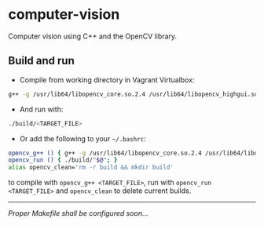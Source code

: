 # computer-vision

Computer vision using C++ and the OpenCV library.

## Build and run

- Compile from working directory in Vagrant Virtualbox: 

```bash
g++ -g /usr/lib64/libopencv_core.so.2.4 /usr/lib64/libopencv_highgui.so.2.4 src/<TARGET_FILE>.cpp -o build/<TARGET_FILE>;
```

- And run with:

```bash
./build/<TARGET_FILE>
```

- Or add the following to your `~/.bashrc`:

```bash
opencv_g++ () { g++ -g /usr/lib64/libopencv_core.so.2.4 /usr/lib64/libopencv_highgui.so.2.4 src/"$@".cpp -o build/"$@"; }
opencv_run () { ./build/"$@"; }
alias opencv_clean='rm -r build && mkdir build'
```

to compile with `opencv_g++ <TARGET_FILE>`, run with `opencv_run <TARGET_FILE>` and `opencv_clean` to delete current builds.

---

*Proper Makefile shall be configured soon...*
